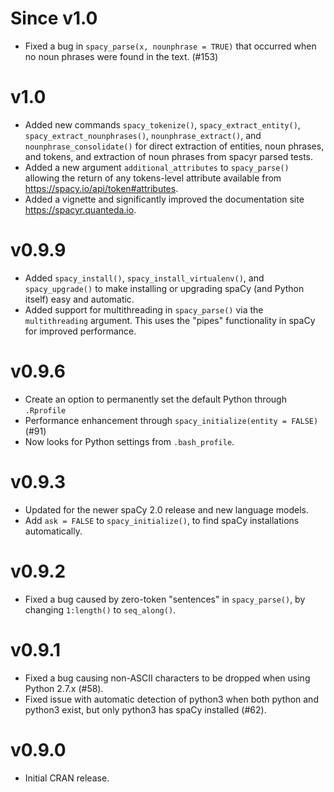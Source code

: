 # Since v1.0

* Fixed a bug in `spacy_parse(x, nounphrase = TRUE)` that occurred when no noun phrases were found in the text.  (#153)

# v1.0

* Added new commands `spacy_tokenize()`, `spacy_extract_entity()`, `spacy_extract_nounphrases()`, `nounphrase_extract()`, and `nounphrase_consolidate()` for direct extraction of entities, noun phrases, and tokens, and extraction of noun phrases from spacyr parsed tests.
* Added a new argument `additional_attributes` to `spacy_parse()` allowing the return of any tokens-level attribute available from https://spacy.io/api/token#attributes.
* Added a vignette and significantly improved the documentation site https://spacyr.quanteda.io.

# v0.9.9

* Added `spacy_install()`, `spacy_install_virtualenv()`, and `spacy_upgrade()` to make installing or upgrading spaCy (and Python itself) easy and automatic.
* Added support for multithreading in `spacy_parse()` via the `multithreading` argument.  This uses the "pipes" functionality in spaCy for improved performance.

# v0.9.6

* Create an option to permanently set the default Python through `.Rprofile`
* Performance enhancement through `spacy_initialize(entity = FALSE)` (#91)
* Now looks for Python settings from `.bash_profile`.

# v0.9.3

* Updated for the newer spaCy 2.0 release and new language models.
* Add `ask = FALSE` to `spacy_initialize()`, to find spaCy installations automatically.

# v0.9.2

*  Fixed a bug caused by zero-token "sentences" in `spacy_parse()`, by changing `1:length()` to `seq_along()`.

# v0.9.1

*  Fixed a bug causing non-ASCII characters to be dropped when using Python 2.7.x (#58).
*  Fixed issue with automatic detection of python3 when both python and python3 exist, but only python3 has spaCy installed (#62).

# v0.9.0

*  Initial CRAN release.

